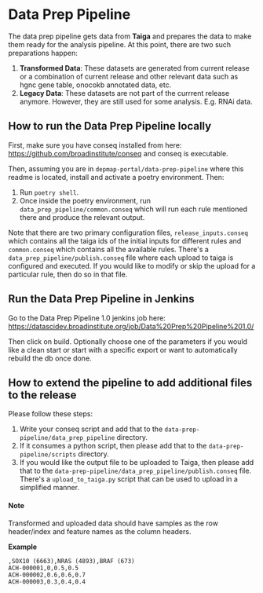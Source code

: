 # Data Prep Pipeline

The data prep pipeline gets data from **Taiga** and prepares the data to make them ready for the analysis pipeline. At this point, there are two such preparations happen:

1. **Transformed Data**: These datasets are generated from current release or a combination of current release and other relevant data such as hgnc gene table, onocokb annotated data, etc.
2. **Legacy Data**: These datasets are not part of the currrent release anymore. However, they are still used for some analysis. E.g. RNAi data.

## How to run the Data Prep Pipeline locally

First, make sure you have conseq installed from here: https://github.com/broadinstitute/conseq and conseq is executable.

Then, assuming you are in `depmap-portal/data-prep-pipeline` where this readme is located, install and activate a poetry environment. Then:

1. Run `poetry shell`.
2. Once inside the poetry environment, run `data_prep_pipeline/common.conseq` which will run each rule mentioned there and produce the relevant output.

Note that there are two primary configuration files, `release_inputs.conseq` which contains all the taiga ids of the initial inputs for different rules and `common.conseq` which contains all the available rules. There's a `data_prep_pipeline/publish.conseq` file where each upload to taiga is configured and executed. If you would like to modify or skip the upload for a particular rule, then do so in that file.

## Run the Data Prep Pipeline in Jenkins

Go to the Data Prep Pipeline 1.0 jenkins job here: https://datascidev.broadinstitute.org/job/Data%20Prep%20Pipeline%201.0/

Then click on build. Optionally choose one of the parameters if you would like a clean start or start with a specific export or want to automatically rebuild the db once done.

## How to extend the pipeline to add additional files to the release

Please follow these steps:

1. Write your conseq script and add that to the `data-prep-pipeline/data_prep_pipeline` directory.
2. If it consumes a python script, then please add that to the `data-prep-pipeline/scripts` directory.
3. If you would like the output file to be uploaded to Taiga, then please add that to the `data-prep-pipeline/data_prep_pipeline/publish.conseq` file. There's a `upload_to_taiga.py` script that can be used to upload in a simplified manner.

#### Note

Transformed and uploaded data should have samples as the row header/index and feature names as the column headers.

**Example**

```
,SOX10 (6663),NRAS (4893),BRAF (673)
ACH-000001,0,0.5,0.5
ACH-000002,0.6,0.6,0.7
ACH-000003,0.3,0.4,0.4
```
